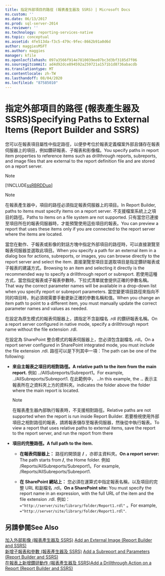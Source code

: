 ```yaml
---
title: 指定外部項目的路徑 (報表產生器及 SSRS) | Microsoft Docs
ms.custom: ''
ms.date: 06/13/2017
ms.prod: sql-server-2014
ms.reviewer: ''
ms.technology: reporting-services-native
ms.topic: conceptual
ms.assetid: 4fe513da-f3c5-479c-9fec-8662b91a0d6d
author: maggiesMSFT
ms.author: maggies
manager: kfile
ms.openlocfilehash: 097a3566f914e7810039ee07bc3d3bf3185d7f06
ms.sourcegitcommit: ad4d92dce894592a259721a1571b1d8736abacdb
ms.translationtype: MT
ms.contentlocale: zh-TW
ms.lasthandoff: 08/04/2020
ms.locfileid: "87585010"
---
```

# <a name="specifying-paths-to-external-items-report-builder-and-ssrs"></a><span data-ttu-id="314ea-102">指定外部項目的路徑 (報表產生器及 SSRS)</span><span class="sxs-lookup"><span data-stu-id="314ea-102">Specifying Paths to External Items (Report Builder and SSRS)</span></span>
  <span data-ttu-id="314ea-103">您可以在報表項目屬性中指定路徑，以便參考位於報表定義檔案外部且儲存在報表伺服器上的項目，例如鑽研報表、子報表和影像檔。</span><span class="sxs-lookup"><span data-stu-id="314ea-103">You specify paths in report item properties to reference items such as drillthrough reports, subreports, and image files that are external to the report definition file and are stored on a report server.</span></span>  
  
> [!NOTE]  
>  [!INCLUDE[ssRBRDDup](../../includes/ssrbrddup-md.md)]  
  
> [!NOTE]  
>  <span data-ttu-id="314ea-104">在報表產生器中，項目的路徑必須指定報表伺服器上的項目。</span><span class="sxs-lookup"><span data-stu-id="314ea-104">In Report Builder, paths to items must specify items on a report server.</span></span> <span data-ttu-id="314ea-105">不支援檔案系統上之項目的路徑。</span><span class="sxs-lookup"><span data-stu-id="314ea-105">Paths to items on a file system are not supported.</span></span> <span data-ttu-id="314ea-106">只有當您已連接至項目所在的報表伺服器時，才能預覽使用這些項目的報表。</span><span class="sxs-lookup"><span data-stu-id="314ea-106">You can preview a report that uses these items only if you are connected to the report server where the items are located.</span></span>  
  
 <span data-ttu-id="314ea-107">當您在動作、子報表或影像的對話方塊中指定外部項目的路徑時，可以直接瀏覽至報表伺服器並選取此項目。</span><span class="sxs-lookup"><span data-stu-id="314ea-107">When you specify a path for an external item in a dialog box for actions, subreports, or images, you can browse directly to the report server and select the item.</span></span> <span data-ttu-id="314ea-108">直接瀏覽至項目並選取項目是指定鑽研報表或子報表的建議方式。</span><span class="sxs-lookup"><span data-stu-id="314ea-108">Browsing to an item and selecting it directly is the recommended way to specify a drillthrough report or subreport.</span></span> <span data-ttu-id="314ea-109">若使用這種方式，當您指定報表或子報表參數時，下拉式清單就會提供正確的參數名稱。</span><span class="sxs-lookup"><span data-stu-id="314ea-109">That way the correct parameter names will be available in a drop-down list when you specify report or subreport parameters.</span></span> <span data-ttu-id="314ea-110">當您變更項目路徑來指向不同的項目時，則必須視需要手動更新正確的參數名稱和值。</span><span class="sxs-lookup"><span data-stu-id="314ea-110">When you change an item path to point to a different item, you must manually update the correct parameter names and values as needed.</span></span>  
  
 <span data-ttu-id="314ea-111">在設定為原生模式的報表伺服器上，請指定不含副檔名 .rdl 的鑽研報表名稱。</span><span class="sxs-lookup"><span data-stu-id="314ea-111">On a report server configured in native mode, specify a drillthrough report name without the file extension .rdl.</span></span>  
  
 <span data-ttu-id="314ea-112">在設定為 SharePoint 整合模式的報表伺服器上，您必須包含副檔名 .rdl。</span><span class="sxs-lookup"><span data-stu-id="314ea-112">On a report server configured in SharePoint integrated mode, you must include the file extension .rdl.</span></span> <span data-ttu-id="314ea-113">路徑可以是下列其中一項：</span><span class="sxs-lookup"><span data-stu-id="314ea-113">The path can be one of the following:</span></span>  
  
-   <span data-ttu-id="314ea-114">**來自主報表之項目的相對路徑。**</span><span class="sxs-lookup"><span data-stu-id="314ea-114">**A relative path to the item from the main report.**</span></span> <span data-ttu-id="314ea-115">例如 ../AllSubreports/Subreport1。</span><span class="sxs-lookup"><span data-stu-id="314ea-115">For example, ../AllSubreports/Subreport1.</span></span> <span data-ttu-id="314ea-116">在此範例中， **..**</span><span class="sxs-lookup"><span data-stu-id="314ea-116">In this example, the **..**</span></span> <span data-ttu-id="314ea-117">表示主報表所在之資料夾上方的資料夾。</span><span class="sxs-lookup"><span data-stu-id="314ea-117">indicates the folder above the folder where the main report is located.</span></span>  
  
    > [!NOTE]  
    >  <span data-ttu-id="314ea-118">在報表產生器內部執行報表時，不支援相對路徑。</span><span class="sxs-lookup"><span data-stu-id="314ea-118">Relative paths are not supported when the report is run inside Report Builder.</span></span> <span data-ttu-id="314ea-119">若要檢視使用外部項目之相對路徑的報表，請將報表儲存至報表伺服器，然後從中執行報表。</span><span class="sxs-lookup"><span data-stu-id="314ea-119">To view a report that uses relative paths to external items, save the report to the report server, and run the report from there</span></span>  
  
-   <span data-ttu-id="314ea-120">**項目的完整路徑。**</span><span class="sxs-lookup"><span data-stu-id="314ea-120">**A full path to the item.**</span></span>  
  
    -   <span data-ttu-id="314ea-121">**在報表伺服器上：** 路徑的開頭是 **/** ，亦即主資料夾。</span><span class="sxs-lookup"><span data-stu-id="314ea-121">**On a report server:** The path starts from **/**, the Home folder.</span></span> <span data-ttu-id="314ea-122">例如 /Reports/AllSubreports/Subreport1。</span><span class="sxs-lookup"><span data-stu-id="314ea-122">For example, /Reports/AllSubreports/Subreport1.</span></span>  
  
    -   <span data-ttu-id="314ea-123">**在 SharePoint 網站上：** 您必須在運算式中指定報表名稱，以及項目的完整 URL 和副檔名 .rdl。</span><span class="sxs-lookup"><span data-stu-id="314ea-123">**On a SharePoint site:** You must specify the report name in an expression, with the full URL of the item and the file extension .rdl.</span></span> <span data-ttu-id="314ea-124">例如： `="http://server/site/library/folder/Report1.rdl"` 。</span><span class="sxs-lookup"><span data-stu-id="314ea-124">For example, `="http://server/site/library/folder/Report1.rdl"`.</span></span>  
  
## <a name="see-also"></a><span data-ttu-id="314ea-125">另請參閱</span><span class="sxs-lookup"><span data-stu-id="314ea-125">See Also</span></span>  
 <span data-ttu-id="314ea-126">[加入外部影像 &#40;報表產生器及 SSRS&#41;](add-an-external-image-report-builder-and-ssrs.md) </span><span class="sxs-lookup"><span data-stu-id="314ea-126">[Add an External Image &#40;Report Builder and SSRS&#41;](add-an-external-image-report-builder-and-ssrs.md) </span></span>  
 <span data-ttu-id="314ea-127">[新增子報表和參數 &#40;報表產生器及 SSRS&#41;](add-a-subreport-and-parameters-report-builder-and-ssrs.md) </span><span class="sxs-lookup"><span data-stu-id="314ea-127">[Add a Subreport and Parameters &#40;Report Builder and SSRS&#41;](add-a-subreport-and-parameters-report-builder-and-ssrs.md) </span></span>  
 [<span data-ttu-id="314ea-128">在報表上新增鑽研動作 &#40;報表產生器及 SSRS&#41;</span><span class="sxs-lookup"><span data-stu-id="314ea-128">Add a Drillthrough Action on a Report &#40;Report Builder and SSRS&#41;</span></span>](add-a-drillthrough-action-on-a-report-report-builder-and-ssrs.md)  
  
  
